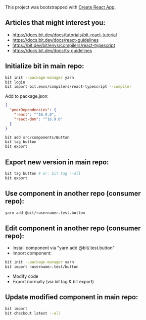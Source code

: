 This project was bootstrapped with [Create React App](https://github.com/facebook/create-react-app).

## Articles that might interest you:

* https://docs.bit.dev/docs/tutorials/bit-react-tutorial
* https://docs.bit.dev/docs/react-guidelines
* https://bit.dev/bit/envs/compilers/react-typescript
* https://docs.bit.dev/docs/ts-guidelines

## Initialize bit in main repo:
```sh
bit init --package-manager yarn
bit login
bit import bit.envs/compilers/react-typescript --compiler
```

Add to package.json:
```json
{
  "peerDependencies": {
    "react": "^16.9.0",
    "react-dom": "^16.9.0"
  }
}
```

```sh
bit add src/components/Button
bit tag button
bit export
```

## Export new version in main repo:

```sh
bit tag button # or: bit tag --all
bit export
```

## Use component in another repo (consumer repo):

```sh
yarn add @bit/<username>.test.button
```

## Edit component in another repo (consumer repo):

* Install component via "yarn add @bit/<username>.test.button"
* Import component:
```sh
bit init --package-manager yarn
bit import <username>.test/button
```
* Modify code
* Export normally (via bit tag & bit export)

## Update modified component in main repo:

```sh
bit import
bit checkout latest --all
```
